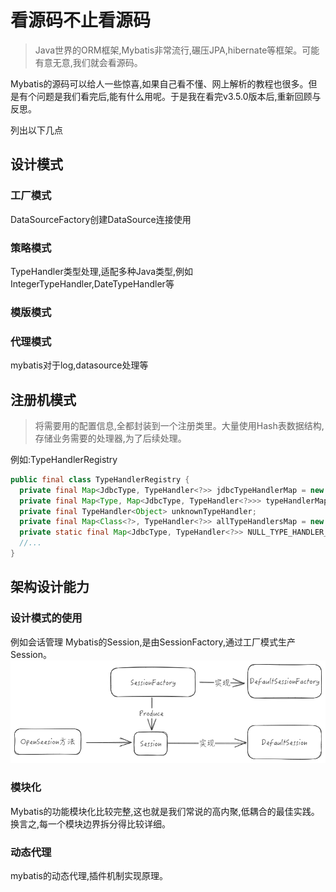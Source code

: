 # 看源码不止看源码
> Java世界的ORM框架,Mybatis非常流行,碾压JPA,hibernate等框架。可能有意无意,我们就会看源码。

Mybatis的源码可以给人一些惊喜,如果自己看不懂、网上解析的教程也很多。但是有个问题是我们看完后,能有什么用呢。于是我在看完v3.5.0版本后,重新回顾与反思。

列出以下几点

## 设计模式
### 工厂模式
DataSourceFactory创建DataSource连接使用
### 策略模式
TypeHandler类型处理,适配多种Java类型,例如IntegerTypeHandler,DateTypeHandler等
### 模版模式

### 代理模式
mybatis对于log,datasource处理等

## 注册机模式
> 将需要用的配置信息,全都封装到一个注册类里。大量使用Hash表数据结构,存储业务需要的处理器,为了后续处理。

例如:TypeHandlerRegistry
```java
public final class TypeHandlerRegistry {
  private final Map<JdbcType, TypeHandler<?>> jdbcTypeHandlerMap = new EnumMap<>(JdbcType.class);
  private final Map<Type, Map<JdbcType, TypeHandler<?>>> typeHandlerMap = new ConcurrentHashMap<>();
  private final TypeHandler<Object> unknownTypeHandler;
  private final Map<Class<?>, TypeHandler<?>> allTypeHandlersMap = new HashMap<>();
  private static final Map<JdbcType, TypeHandler<?>> NULL_TYPE_HANDLER_MAP = Collections.emptyMap();
  //...
}
```

## 架构设计能力

### 设计模式的使用
例如会话管理
Mybatis的Session,是由SessionFactory,通过工厂模式生产Session。
![session.png](img.png)

### 模块化
Mybatis的功能模块化比较完整,这也就是我们常说的高内聚,低耦合的最佳实践。换言之,每一个模块边界拆分得比较详细。

### 动态代理
mybatis的动态代理,插件机制实现原理。























